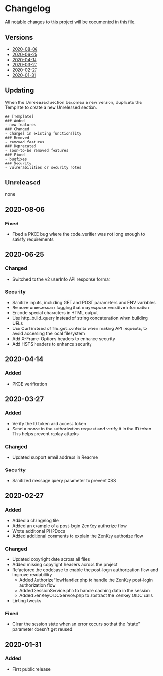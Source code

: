 # Changelog
All notable changes to this project will be documented in this file.

## Versions
- [2020-08-06](#2020-08-06)
- [2020-06-25](#2020-06-25)
- [2020-04-14](#2020-04-14)
- [2020-03-27](#2020-03-27)
- [2020-02-27](#2020-02-27)
- [2020-01-31](#2020-01-31)

## Updating
When the Unreleased section becomes a new version, duplicate the Template to create a new Unreleased section.
```
## [Template]
### Added
- new features
### Changed
- changes in existing functionality
### Removed
- removed features
### Deprecated
- soon-to-be removed features
### Fixed
- bugfixes
### Security
- vulnerabilities or security notes
```

## Unreleased
none

## 2020-08-06

### Fixed
- Fixed a PKCE bug where the code_verifier was not long enough to satisfy requirements

## 2020-06-25
### Changed
- Switched to the v2 userInfo API response format
### Security
- Sanitize inputs, including GET and POST parameters and ENV variables
- Remove unnecessary logging that may expose sensitive information
- Encode special characters in HTML output
- Use http_build_query instead of string concatenation when building URLs
- Use Curl instead of file_get_contents when making API requests, to avoid accessing the local filesystem
- Add X-Frame-Options headers to enhance security
- Add HSTS headers to enhance security

## 2020-04-14
### Added
- PKCE verification

## 2020-03-27
### Added
- Verify the ID token and access token
- Send a nonce in the authorization request and verify it in the ID token. This helps prevent replay attacks
### Changed
- Updated support email address in Readme
### Security
- Sanitized message query parameter to prevent XSS

## 2020-02-27
### Added
- Added a changelog file
- Added an example of a post-login ZenKey authorize flow
- Wrote additional PHPDocs 
- Added additional comments to explain the ZenKey authorize flow
### Changed
- Updated copyright date across all files
- Added missing copyright headers across the project
- Refactored the codebase to enable the post-login authorization flow and improve readabiliity
  - Added AuthorizeFlowHandler.php to handle the ZenKey post-login authorization flow
  - Added SessionService.php to handle caching data in the session
  - Added ZenKeyOIDCService.php to abstract the ZenKey OIDC calls
- Linting tweaks
### Fixed
- Clear the session state when an error occurs so that the "state" parameter doesn't get reused

## 2020-01-31
### Added
- First public release
